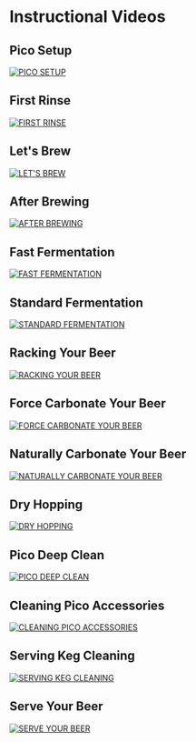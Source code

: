 # Instructional Videos

## Pico Setup

[![PICO SETUP](http://img.youtube.com/vi/1QEmC0l6A8g/0.jpg)](https://www.youtube.com/watch?v=1QEmC0l6A8g)

## First Rinse

[![FIRST RINSE](http://img.youtube.com/vi/f_sa-LAxLXQ/0.jpg)](https://www.youtube.com/watch?v=f_sa-LAxLXQ)

## Let's Brew

[![LET'S BREW](http://img.youtube.com/vi/DsJU6e6wDxo/0.jpg)](https://www.youtube.com/watch?v=DsJU6e6wDxo)

## After Brewing

[![AFTER BREWING](http://img.youtube.com/vi/Z4DgQUhNtKA/0.jpg)](https://www.youtube.com/watch?v=Z4DgQUhNtKA)

## Fast Fermentation

[![FAST FERMENTATION](http://img.youtube.com/vi/CZE6kgBBvxs/0.jpg)](https://www.youtube.com/watch?v=CZE6kgBBvxs)

## Standard Fermentation

[![STANDARD FERMENTATION](http://img.youtube.com/vi/6r46UcxFayE/0.jpg)](https://www.youtube.com/watch?v=6r46UcxFayE)

## Racking Your Beer

[![RACKING YOUR BEER](http://img.youtube.com/vi/slpAL9IRkWc/0.jpg)](https://www.youtube.com/watch?v=slpAL9IRkWc)

## Force Carbonate Your Beer

[![FORCE CARBONATE YOUR BEER](http://img.youtube.com/vi/XZDbXi-sK9s/0.jpg)](https://www.youtube.com/watch?v=XZDbXi-sK9s)

## Naturally Carbonate Your Beer

[![NATURALLY CARBONATE YOUR BEER](http://img.youtube.com/vi/Z_VowkjHpQk/0.jpg)](https://www.youtube.com/watch?v=Z_VowkjHpQk)

## Dry Hopping

[![DRY HOPPING](http://img.youtube.com/vi/Gi1ntsY0wNU/0.jpg)](https://www.youtube.com/watch?v=Gi1ntsY0wNU)

## Pico Deep Clean

[![PICO DEEP CLEAN](http://img.youtube.com/vi/DsyNgcLJOpw/0.jpg)](https://www.youtube.com/watch?v=DsyNgcLJOpw)

## Cleaning Pico Accessories

[![CLEANING PICO ACCESSORIES](http://img.youtube.com/vi/2KdvZMdwDtU/0.jpg)](https://www.youtube.com/watch?v=2KdvZMdwDtU)

## Serving Keg Cleaning

[![SERVING KEG CLEANING](http://img.youtube.com/vi/C7o5xbq9SCA/0.jpg)](https://www.youtube.com/watch?v=C7o5xbq9SCA)

## Serve Your Beer

[![SERVE YOUR BEER](http://img.youtube.com/vi/HE5alh8o2Oc/0.jpg)](https://www.youtube.com/watch?v=HE5alh8o2Oc)
